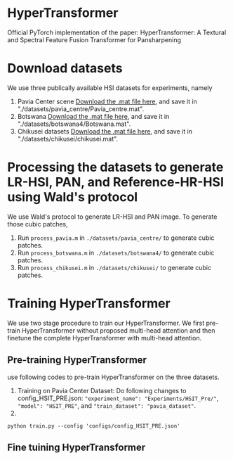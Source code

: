 # HyperTransformer
Official PyTorch implementation of the paper: HyperTransformer: A Textural and Spectral Feature Fusion Transformer for Pansharpening

# Download datasets

We use three publically available HSI datasets for experiments, namely

1) Pavia Center scene [Download the .mat file here](http://www.ehu.eus/ccwintco/index.php/Hyperspectral_Remote_Sensing_Scenes), and save it in "./datasets/pavia_centre/Pavia_centre.mat".
2) Botswana [Download the .mat file here](http://www.ehu.eus/ccwintco/index.php/Hyperspectral_Remote_Sensing_Scenes), and save it in "./datasets/botswana4/Botswana.mat".
3) Chikusei datasets [Download the .mat file here](https://naotoyokoya.com/Download.html), and save it in "./datasets/chikusei/chikusei.mat".


 # Processing the datasets to generate LR-HSI, PAN, and Reference-HR-HSI using Wald's protocol
 We use Wald's protocol to generate LR-HSI and PAN image. To generate those cubic patches,
  1) Run `process_pavia.m` in `./datasets/pavia_centre/` to generate cubic patches. 
  2) Run `process_botswana.m` in `./datasets/botswana4/` to generate cubic patches.
  3) Run `process_chikusei.m` in `./datasets/chikusei/` to generate cubic patches.
 
# Training HyperTransformer 
We use two stage procedure to train our HyperTransformer. We first pre-train HyperTransformer without proposed multi-head attention and then finetune the complete HyperTransformer with multi-head attention.

## Pre-training HyperTransformer
use following codes to pre-train HyperTransformer on the three datasets.
 1) Training on Pavia Center Dataset: Do following changes to config_HSIT_PRE.json: 
    `"experiment_name": "Experiments/HSIT_Pre/"`, 
    `"model": "HSIT_PRE"`, and 
    `"train_dataset": "pavia_dataset"`.
 3) 
`python train.py --config 'configs/config_HSIT_PRE.json'`



## Fine tuining HyperTransformer


